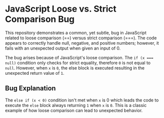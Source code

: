# JavaScript Loose vs. Strict Comparison Bug

This repository demonstrates a common, yet subtle, bug in JavaScript related to loose comparison (==) versus strict comparison (===). The code appears to correctly handle null, negative, and positive numbers; however, it fails with an unexpected output when given an input of 0.

The bug arises because of JavaScript's loose comparison. The `if (x === null)` condition only checks for strict equality, therefore `0` is not equal to `null`. However, when `x` is `0`, the else block is executed resulting in the unexpected return value of `1`.

## Bug Explanation

The `else if (x < 0)` condition isn't met when `x` is 0 which leads the code to execute the `else` block always returning `1` when `x` is `0`. This is a classic example of how loose comparison can lead to unexpected behavior.